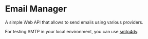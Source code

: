 # Email Manager

A simple Web API that allows to send emails using various providers.

For testing SMTP in your local environment, you can use [smtp4dv](https://github.com/rnwood/smtp4dev).
